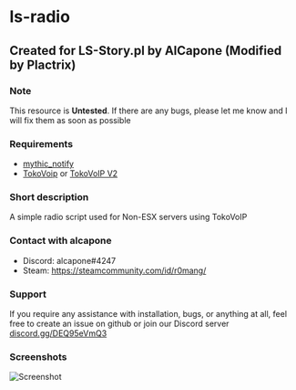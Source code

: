 # ls-radio

## Created for LS-Story.pl by AlCapone (Modified by Plactrix)

### Note

This resource is **Untested**. If there are any bugs, please let me know and I will fix them as soon as possible

### Requirements
* [mythic_notify](https://github.com/JayMontana36/mythic_notify)
* [TokoVoip](https://github.com/Itokoyamato/TokoVOIP_TS3) or [TokoVoIP V2](https://github.com/Plactrix/TokoVoIP_v2)

### Short description

A simple radio script used for Non-ESX servers using TokoVoIP

### Contact with alcapone

* Discord: alcapone#4247
* Steam: https://steamcommunity.com/id/r0mang/

### Support

If you require any assistance with installation, bugs, or anything at all, feel free to create an issue on github or join our Discord server [discord.gg/DEQ95eVmQ3](https://discord.gg/DEQ95eVmQ3)

### Screenshots

![Screenshot](https://i.imgur.com/TtcLelA.jpg)
